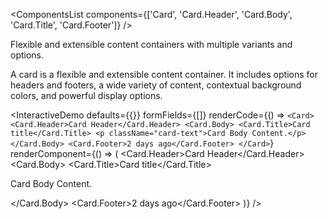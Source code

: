 <ComponentsList
  components={['Card', 'Card.Header', 'Card.Body', 'Card.Title', 'Card.Footer']}
/>

Flexible and extensible content containers with multiple variants and options.

A card is a flexible and extensible content container. It includes options for
headers and footers, a wide variety of content, contextual background colors,
and powerful display options.

<InteractiveDemo
  defaults={{}}
  formFields={[]}
  renderCode={() => `<Card>
  <Card.Header>Card Header</Card.Header>
  <Card.Body>
    <Card.Title>Card title</Card.Title>
    <p className="card-text">Card Body Content.</p>
  </Card.Body>
  <Card.Footer>2 days ago</Card.Footer>
</Card>`}
  renderComponent={() => (
    <Card className="w-50">
      <Card.Header>Card Header</Card.Header>
      <Card.Body>
        <Card.Title>Card title</Card.Title>
        <p className="card-text">Card Body Content.</p>
      </Card.Body>
      <Card.Footer>2 days ago</Card.Footer>
    </Card>
  )}
/>

<PropsDocs />
